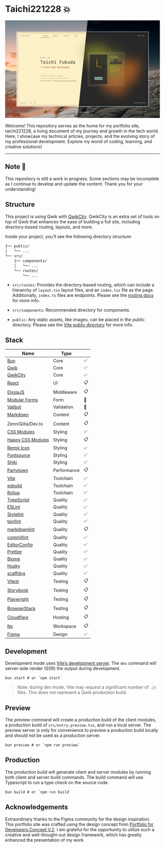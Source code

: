 # Taichi221228 :boom:

![Capture of top page](https://raw.githubusercontent.com/taichi221228/taichi221228/master/assets/main-visual.jpeg)

Welcome! This repository serves as the home for my portfolio site, taichi221228, a living document of my journey and growth in the tech world. Here, I showcase my technical articles, projects, and the evolving story of my professional development. Explore my world of coding, learning, and creative solutions!

---

## Note :construction:

This repository is still a work in progress. Some sections may be incomplete as I continue to develop and update the content. Thank you for your understanding!

## Structure

This project is using Qwik with [QwikCity](https://qwik.dev/). QwikCity is an extra set of tools on top of Qwik that enhances the ease of building a full site, including directory-based routing, layouts, and more.

Inside your project, you’ll see the following directory structure:

```
├── public/
│   └── ...
└── src/
    ├── components/
    │   └── ...
    └── routes/
        └── ...
```

- `src/routes`: Provides the directory-based routing, which can include a hierarchy of `layout.tsx` layout files, and an `index.tsx` file as the page. Additionally, `index.ts` files are endpoints. Please see the [routing docs](https://qwik.dev/docs/routing/) for more info.

- `src/components`: Recommended directory for components.

- `public`: Any static assets, like images, can be placed in the public directory. Please see the [Vite public directory](https://vitejs.dev/guide/assets.html#the-public-directory) for more info.

## Stack

| Name                                                                | Type        |                    |
| ------------------------------------------------------------------- | ----------- | ------------------ |
| [Bun](https://bun.sh/)                                              | Core        | :white_check_mark: |
| [Qwik](https://qwik.dev/)                                           | Core        | :white_check_mark: |
| [QwikCity](https://qwik.dev/)                                       | Core        | :white_check_mark: |
| [React](https://react.dev/)                                         | UI          | :clipboard:        |
| [ElysiaJS](https://elysiajs.com/)                                   | Middleware  | :clipboard:        |
| [Modular Forms](https://modularforms.dev/)                          | Form        | :construction:     |
| [Valibot](https://valibot.dev/)                                     | Validation  | :construction:     |
| [Markdown](https://www.markdownguide.org/)                          | Content     | :clipboard:        |
| Zenn/Qiita/Dev.to                                                   | Content     | :clipboard:        |
| [CSS Modules](https://github.com/css-modules/css-modules/)          | Styling     | :white_check_mark: |
| [Happy CSS Modules](https://github.com/mizdra/happy-css-modules/)   | Styling     | :clipboard:        |
| [Remix Icon](https://remixicon.com/)                                | Styling     | :white_check_mark: |
| [Fontsource](https://fontsource.org/)                               | Styling     | :white_check_mark: |
| [Shiki](https://shiki.style/)                                       | Styling     | :white_check_mark: |
| [Partytown](https://partytown.builder.io/)                          | Performance | :clipboard:        |
| [Vite](https://vitejs.dev/)                                         | Toolchain   | :white_check_mark: |
| [esbuild](https://esbuild.github.io/)                               | Toolchain   | :white_check_mark: |
| [Rollup](https://rollupjs.org/)                                     | Toolchain   | :white_check_mark: |
| [TypeScript](https://www.typescriptlang.org/)                       | Quality     | :white_check_mark: |
| [ESLint](https://eslint.org/)                                       | Quality     | :white_check_mark: |
| [Stylelint](https://stylelint.io/)                                  | Quality     | :white_check_mark: |
| [textlint](https://textlint.github.io/)                             | Quality     | :white_check_mark: |
| [markdownlint](https://github.com/DavidAnson/markdownlint/)         | Quality     | :clipboard:        |
| [commitlint](https://github.com/conventional-changelog/commitlint/) | Quality     | :white_check_mark: |
| [EditorConfig](https://editorconfig.org/)                           | Quality     | :white_check_mark: |
| [Prettier](https://prettier.io/)                                    | Quality     | :white_check_mark: |
| [Biome](https://biomejs.dev/)                                       | Quality     | :white_check_mark: |
| [Husky](https://typicode.github.io/husky/)                          | Quality     | :white_check_mark: |
| [scaffdog](https://scaff.dog/)                                      | Quality     | :white_check_mark: |
| [Vitest](https://vitest.dev/)                                       | Testing     | :clipboard:        |
| [Storybook](https://storybook.js.org/)                              | Testing     | :clipboard:        |
| [Playwright](https://playwright.dev/)                               | Testing     | :clipboard:        |
| [BrowserStack](https://www.browserstack.com/)                       | Testing     | :clipboard:        |
| [Cloudflare](https://www.cloudflare.com/)                           | Hosting     | :clipboard:        |
| [Nx](https://nx.dev/)                                               | Workspace   | :clipboard:        |
| [Figma](https://www.figma.com/)                                     | Design      | :white_check_mark: |

## Development

Development mode uses [Vite’s development server](https://vitejs.dev/). The `dev` command will server-side render (SSR) the output during development.

```shell
bun start # or `npm start`
```

> Note: during dev mode, Vite may request a significant number of `.js` files. This does not represent a Qwik production build.

## Preview

The preview command will create a production build of the client modules, a production build of `src/entry.preview.tsx`, and run a local server. The preview server is only for convenience to preview a production build locally and should not be used as a production server.

```shell
bun preview # or `npm run preview`
```

## Production

The production build will generate client and server modules by running both client and server build commands. The build command will use Typescript to run a type check on the source code.

```shell
bun build # or `npm run build`
```

## Acknowledgements

Extraordinary thanks to the Figma community for the design inspiration. This portfolio site was crafted using the design concept from [Portfolio for Developers Concept V.2](https://www.figma.com/community/file/1100794861710979147/portfolio-for-developers-concept-v-2). I am grateful for the opportunity to utilize such a creative and well-thought-out design framework, which has greatly enhanced the presentation of my work.
